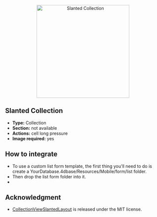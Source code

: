 <p align="center"><img src="https://developer.4d.com/4d-for-ios/docs/assets/en/template-formatters/Listform-slanted-collection.gif" alt="Slanted Collection" height="auto" width="300"></p>

## Slanted Collection

* **Type:** Collection
* **Section:** not available
* **Actions:** cell long pressure
* **Image required:** yes

## How to integrate

* To use a custom list form template, the first thing you'll need to do is create a YourDatabase.4dbase/Resources/Mobile/form/list folder.
* Then drop the list form folder into it.
* 
## Acknowledgment

* [CollectionViewSlantedLayout](https://github.com/yacir/CollectionViewSlantedLayout) is released under the MIT license.